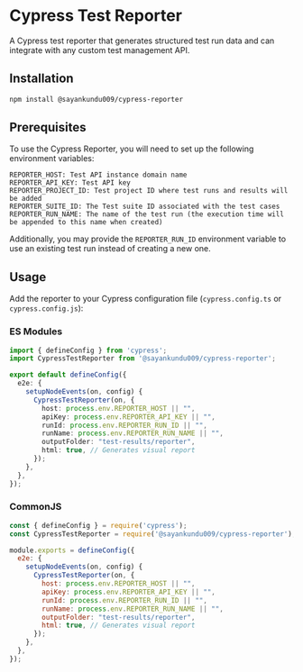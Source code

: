 # Cypress Test Reporter

A Cypress test reporter that generates structured test run data and can integrate with any custom test management API.

## Installation

```bash
npm install @sayankundu009/cypress-reporter
```

## Prerequisites

To use the Cypress Reporter, you will need to set up the following environment variables:

```
REPORTER_HOST: Test API instance domain name
REPORTER_API_KEY: Test API key
REPORTER_PROJECT_ID: Test project ID where test runs and results will be added
REPORTER_SUITE_ID: The Test suite ID associated with the test cases
REPORTER_RUN_NAME: The name of the test run (the execution time will be appended to this name when created)
```

Additionally, you may provide the `REPORTER_RUN_ID` environment variable to use an existing test run instead of creating a new one.

## Usage

Add the reporter to your Cypress configuration file (`cypress.config.ts` or `cypress.config.js`):

### ES Modules

```typescript
import { defineConfig } from 'cypress';
import CypressTestReporter from '@sayankundu009/cypress-reporter';

export default defineConfig({
  e2e: {
    setupNodeEvents(on, config) {
      CypressTestReporter(on, {
        host: process.env.REPORTER_HOST || "",
        apiKey: process.env.REPORTER_API_KEY || "",
        runId: process.env.REPORTER_RUN_ID || "",
        runName: process.env.REPORTER_RUN_NAME || "",
        outputFolder: "test-results/reporter",
        html: true, // Generates visual report
      });
    },
  },
});
```

### CommonJS

```javascript
const { defineConfig } = require('cypress');
const CypressTestReporter = require('@sayankundu009/cypress-reporter');

module.exports = defineConfig({
  e2e: {
    setupNodeEvents(on, config) {
      CypressTestReporter(on, {
        host: process.env.REPORTER_HOST || "",
        apiKey: process.env.REPORTER_API_KEY || "",
        runId: process.env.REPORTER_RUN_ID || "",
        runName: process.env.REPORTER_RUN_NAME || "",
        outputFolder: "test-results/reporter",
        html: true, // Generates visual report
      });
    },
  },
});
```
